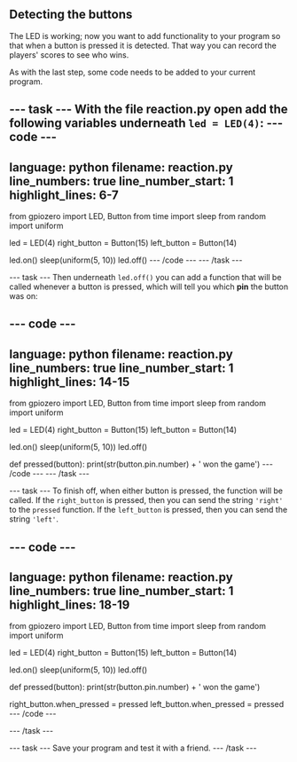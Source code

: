 ## Detecting the buttons

The LED is working; now you want to add functionality to your program so that when a button is pressed it is detected. That way you can record the players' scores to see who wins.

As with the last step, some code needs to be added to your current program.

--- task ---
With the file **reaction.py** open add the following variables underneath `led = LED(4)`:
--- code ---
---
language: python
filename: reaction.py
line_numbers: true
line_number_start: 1
highlight_lines: 6-7
---
from gpiozero import LED, Button
from time import sleep
from random import uniform

led = LED(4)
right_button = Button(15)
left_button = Button(14)

led.on()
sleep(uniform(5, 10))
led.off()
--- /code ---
--- /task ---

--- task ---
Then underneath `led.off()` you can add a function that will be called whenever a button is pressed, which will tell you which **pin** the button was on:

--- code ---
---
language: python
filename: reaction.py
line_numbers: true
line_number_start: 1
highlight_lines: 14-15
---
from gpiozero import LED, Button
from time import sleep
from random import uniform

led = LED(4)
right_button = Button(15)
left_button = Button(14)

led.on()
sleep(uniform(5, 10))
led.off()


def pressed(button):
	print(str(button.pin.number) + ' won the game')
--- /code ---
--- /task ---

--- task ---
To finish off, when either button is pressed, the function will be called. If the `right_button` is pressed, then you can send the string `'right'` to the `pressed` function. If the `left_button` is pressed, then you can send the string `'left'`.

--- code ---
---
language: python
filename: reaction.py
line_numbers: true
line_number_start: 1
highlight_lines: 18-19
---
from gpiozero import LED, Button
from time import sleep
from random import uniform

led = LED(4)
right_button = Button(15)
left_button = Button(14)

led.on()
sleep(uniform(5, 10))
led.off()


def pressed(button):
	print(str(button.pin.number) + ' won the game')


right_button.when_pressed = pressed
left_button.when_pressed = pressed
--- /code ---


--- /task ---

--- task ---
Save your program and test it with a friend.
--- /task ---


